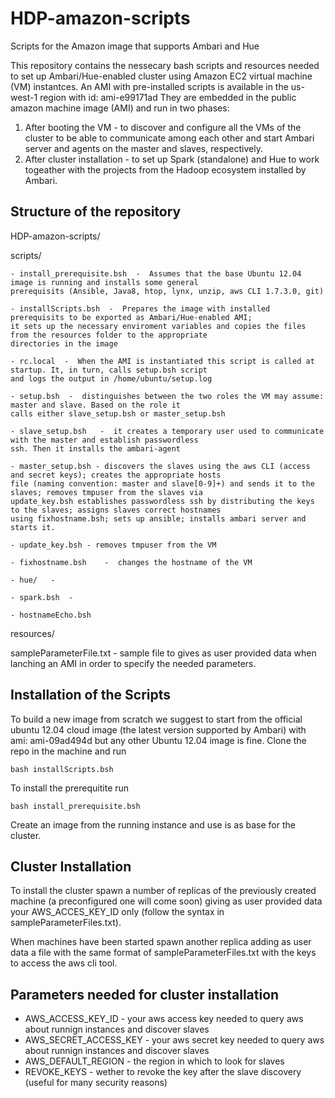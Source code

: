 # HDP-amazon-scripts
Scripts for the Amazon image that supports Ambari and Hue

This repository contains the nessecary bash scripts and resources needed to set up Ambari/Hue-enabled cluster 
using Amazon EC2 virtual machine (VM) instantces.
An AMI with pre-installed scripts is available in the us-west-1 region with id: ami-e99171ad
They are embedded in the public amazon machine image (AMI) and 
run in two phases:

1. After booting the VM - to discover and configure all the VMs of the cluster to be able to communicate 
among each other and start Ambari server and agents on the master and slaves, respectively.
2. After cluster installation - to set up Spark (standalone) and Hue to work togeather with the projects from the Hadoop ecosystem 
installed by Ambari.

## Structure of the repository

HDP-amazon-scripts/

  scripts/
  
    - install_prerequisite.bsh	-  Assumes that the base Ubuntu 12.04 image is running and installs some general 
    prerequisits (Ansible, Java8, htop, lynx, unzip, aws CLI 1.7.3.0, git)
  
    - installScripts.bsh  -  Prepares the image with installed prerequisits to be exported as Ambari/Hue-enabled AMI; 
    it sets up the necessary enviroment variables and copies the files from the resources folder to the appropriate 
    directories in the image 
    
    - rc.local  -  When the AMI is instantiated this script is called at startup. It, in turn, calls setup.bsh script 
    and logs the output in /home/ubuntu/setup.log
    
    - setup.bsh  -  distinguishes between the two roles the VM may assume: master and slave. Based on the role it 
    calls either slave_setup.bsh or master_setup.bsh	
    
    - slave_setup.bsh 	-  it creates a temporary user used to communicate with the master and establish passwordless 
    ssh. Then it installs the ambari-agent
    
    - master_setup.bsh - discovers the slaves using the aws CLI (access and secret keys); creates the appropriate hosts
    file (naming convention: master and slave[0-9]+) and sends it to the slaves; removes tmpuser from the slaves via 
    update_key.bsh establishes passwordless ssh by distributing the keys to the slaves; assigns slaves correct hostnames 
    using fixhostname.bsh; sets up ansible; installs ambari server and starts it.

    - update_key.bsh - removes tmpuser from the VM
    
    - fixhostname.bsh	 -  changes the hostname of the VM
    
    - hue/	 -  

    - spark.bsh  -  

    - hostnameEcho.bsh
  
  resources/
  
  sampleParameterFile.txt - sample file to gives as user provided data when lanching an AMI in order to specify the needed parameters.
  
## Installation of the Scripts
To build a new image from scratch we suggest to start from the official ubuntu 12.04 cloud image (the latest version supported by Ambari) with ami: ami-09ad494d but any other Ubuntu 12.04 image is fine. 
Clone the repo in the machine and run 
```
bash installScripts.bsh
```

To install the prerequitite run 
```
bash install_prerequisite.bsh
```

Create an image from the running instance and use is as base for the cluster.

## Cluster Installation
To install the cluster spawn a number of replicas of the previously created machine (a preconfigured one will come soon)
giving as user provided data your AWS_ACCES_KEY_ID only (follow the syntax in sampleParameterFiles.txt).

When machines have been started spawn another replica adding as user data a file with the same format of sampleParameterFiles.txt with the keys to access the aws cli tool. 

## Parameters needed for cluster installation

- AWS_ACCESS_KEY_ID  - your aws access key needed to query aws about runnign instances and discover slaves
- AWS_SECRET_ACCESS_KEY - your aws secret key needed to query aws about runnign instances and discover slaves
- AWS_DEFAULT_REGION - the region in which to look for slaves
- REVOKE_KEYS - wether to revoke the key after the slave discovery (useful for many security reasons)
